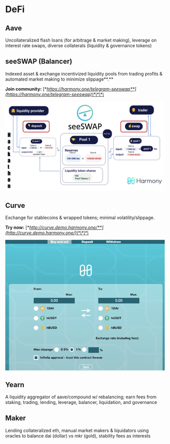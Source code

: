 # DeFi

## **Aave**

Uncollateralized flash loans \(for arbitrage & market making\), leverage on interest rate swaps, diverse collaterals \(liquidity & governance tokens\)

## **seeSWAP \(Balancer\)**

Indexed asset & exchange  incentivized liquidity pools from trading profits & automated market making to minimize slippage**.**

**Join community:** [**https://harmony.one/telegram-seeswap**](https://harmony.one/telegram-seeswap)\*\*\*\*

![](../.gitbook/assets/image%20%28201%29.png)

## **Curve**

Exchange for stablecoins & wrapped tokens; minimal volatility/slippage.

**Try now:** [**http://curve.demo.harmony.one/**](http://curve.demo.harmony.one/)\*\*\*\*

![](../.gitbook/assets/image%20%28202%29.png)

## **Yearn**

A liquidity aggregator of aave/compound w/ rebalancing; earn fees from staking, trading, lending, leverage, balancer, liquidation, and governance

## **Maker**

Lending collateralized eth, manual market makers & liquidators using oracles to balance dai \(dollar\) vs mkr \(gold\), stability fees as interests

